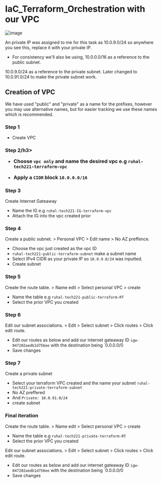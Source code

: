 <h1>IaC_Terraform_Orchestration with our VPC</h1>

![image](https://github.com/Lost-Crow23/IaC_Terraform_Orchestration/assets/126012715/aac128a1-bc37-4b29-813b-04dd452cf0f8)

An private IP was assigned to me for this task as 10.0.9.0/24 so anywhere you see this, replace it with your private IP.

- For consistency we'll also be using,
10.0.0.0/16 as a reference to the public subnet.

10.0.9.0/24 as a reference to the private subnet. Later changed to 10.0.91.0/24 to make the private subnet work.

<h2>Creation of VPC </h2>

We have used "public" and "private" as a name for the prefixes, however you may use alternative names, but for easier tracking we use these names which is recommended.

<h3>Step 1</h3>

- Create VPC 

<h3>Step 2/h3>

- Choose `vpc only` and name the desired vpc e.g `ruhal-tech221-terraform-vpc`
  
- Apply a `CIDR` block `10.0.0.0/16`

<h3>Step 3</h3>

Create Internet Gateaway

- Name the IG e.g `ruhal-tech221-IG-terraform-vpc`
- Attach the IG into the vpc created prior 

<h3>Step 4</h3>

Create a public subnet. > Personal VPC > Edit name > No AZ preffence.

- Choose the vpc just created as the vpc ID
- `ruhal-tech221-public-terraform-subnet` make a subnet name
- Select IPv4 CIDR as your private IP so `10.0.9.0/24` was inputted.
- Create subnet

<h3>Step 5</h3>

Create the route table. > Name edit > Select personal VPC > create

- Name the table e.g `ruhal-tech221-public-terraform-RT`
- Select the prior VPC you created

<h3>Step 6</h3>

Edit our subnet associations. > Edit > Select subnet > Click routes > Click edit route.

- Edit our routes as below and add our internet gateaway ID `igw-047202aedb1d756ee` with the destination being `0.0.0.0/0
- Save changes

<h3>Step 7</h3>

Create a private subnet

- Select your terraform VPC created and the name your subnet `ruhal-tech221-private-terraform-subnet`
- No AZ preffered
- And `Private: 10.0.91.0/24`
- create subnet

<h3>Final iteration</h3>

Create the route table. > Name edit > Select personal VPC > create

- Name the table e.g `ruhal-tech221-private-terraform-RT`
- Select the prior VPC you created

Edit our subnet associations. > Edit > Select subnet > Click routes > Click edit route.

- Edit our routes as below and add our internet gateaway ID `igw-047202aedb1d756ee` with the destination being `0.0.0.0/0
- Save changes
